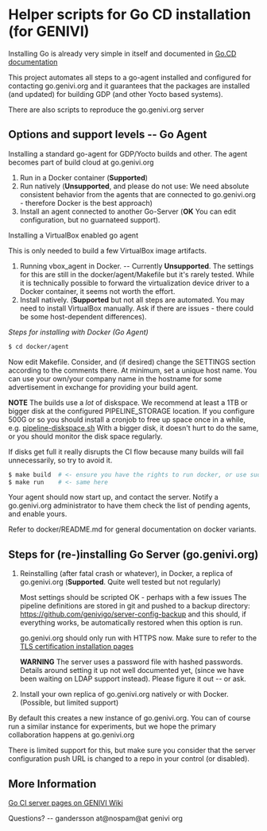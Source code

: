 Helper scripts for Go CD installation (for GENIVI)
=================================================

Installing Go is already very simple in itself and documented in
[Go.CD documentation](https://www.go.cd/documentation/user/current/installation/index.html)

This project automates all steps to a go-agent installed and configured for
contacting go.genivi.org and it guarantees that the packages are installed
(and updated) for building GDP (and other Yocto based systems).

There are also scripts to reproduce the go.genivi.org server

Options and support levels -- Go Agent
--------------------------------------

Installing a standard go-agent for GDP/Yocto builds and other.
The agent becomes part of build cloud at go.genivi.org

1. Run in a Docker container (**Supported**)
2. Run natively (**Unsupported**, and please do not use:  We need absolute
   consistent behavior from the agents that are connected to go.genivi.org - therefore Docker is the best approach)
3. Install an agent connected to another Go-Server (**OK** You can edit configuration, but no guarnateed support).

Installing a VirtualBox enabled go agent

This is only needed to build a few VirtualBox image artifacts.  
1. Running vbox_agent in Docker. -- Currently **Unsupported**.  The settings
   for this are still in the docker/agent/Makefile but it's rarely tested.
   While it is technically possible to forward the virtualization device
   driver to a Docker container, it seems not worth the effort.
2. Install natively.  (**Supported** but not all steps are automated. You
   may need to install VirtualBox manually.  Ask if there are issues -
   there could be some host-dependent differences).


*Steps for installing with Docker (Go Agent)*

```bash
$ cd docker/agent
```

Now edit Makefile.  Consider, and (if desired) change the SETTINGS section
according to the comments there.  At minimum, set a unique host name. You
can use your own/your company name in the hostname for some advertisement
in exchange for providing your build agent.

**NOTE**  The builds use a *lot* of diskspace.  We recommend at least a
1TB or bigger disk at the configured PIPELINE_STORAGE location.  If you
configure 500G or so you should install a cronjob to free up space
once in a while, e.g. [pipeline-diskspace.sh](https://github.com/gunnarx/gocd-setup/blob/master/pipeline-diskspace.sh)
With a bigger disk, it doesn't hurt to do the same, or you should monitor
the disk space regularly.

If disks get full it really disrupts the CI flow because many builds will
fail unnecessarily, so try to avoid it.

```bash
$ make build  # <- ensure you have the rights to run docker, or use sudo
$ make run    # <- same here
```
Your agent should now start up, and contact the server. Notify a
go.genivi.org administrator to have them check the list of pending agents,
and enable yours.

Refer to docker/README.md for general documentation on docker variants.

Steps for (re-)installing Go Server (go.genivi.org)
---------------------------------------------------

1. Reinstalling (after fatal crash or whatever), in Docker, a replica of
   go.genivi.org (**Supported**. Quite well tested but not regularly) 

   Most settings should be scripted OK - perhaps with a few issues The
   pipeline definitions are stored in git and pushed to a backup directory:
   https://github.com/genivigo/server-config-backup and this should, if
   everything works, be automatically restored when this option is run.

   go.genivi.org should only run with HTTPS now. Make sure to refer to
   the [TLS certification installation pages](https://at.projects.genivi.org/wiki/x/Lobk)

   **WARNING**  The server uses a password file with hashed passwords.
   Details around setting it up not well documented yet, (since we have been
   waiting on LDAP support instead).  Please figure it out -- or ask.


2. Install your own replica of go.genivi.org natively or with Docker.
   (Possible, but limited support)


By default this creates a new instance of go.genivi.org. You can of course
run a similar instance for experiments, but we hope the primary
collaboration happens at go.genivi.org

There is limited support for this, but make sure you consider that the
server configuration push URL is changed to a repo in your control
(or disabled).

More Information
----------------

[Go CI server pages on GENIVI Wiki](https://at.projects.genivi.org/wiki/display/TOOL/Go+Continuous+Integration+Server)

Questions?  -- gandersson at@nospam@at genivi org

